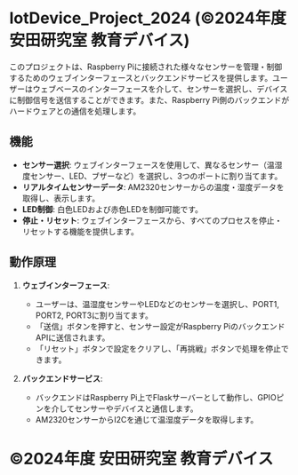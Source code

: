 # IotDevice_Project_2024 (©2024年度 安田研究室 教育デバイス)
このプロジェクトは、Raspberry Piに接続された様々なセンサーを管理・制御するためのウェブインターフェースとバックエンドサービスを提供します。ユーザーはウェブベースのインターフェースを介して、センサーを選択し、デバイスに制御信号を送信することができます。また、Raspberry Pi側のバックエンドがハードウェアとの通信を処理します。

## 機能

- **センサー選択**: ウェブインターフェースを使用して、異なるセンサー（温湿度センサー、LED、ブザーなど）を選択し、3つのポートに割り当てます。
- **リアルタイムセンサーデータ**: AM2320センサーからの温度・湿度データを取得し、表示します。
- **LED制御**: 白色LEDおよび赤色LEDを制御可能です。
- **停止・リセット**: ウェブインターフェースから、すべてのプロセスを停止・リセットする機能を提供します。
  
## 動作原理

1. **ウェブインターフェース**:
    - ユーザーは、温湿度センサーやLEDなどのセンサーを選択し、PORT1, PORT2, PORT3に割り当てます。
    - 「送信」ボタンを押すと、センサー設定がRaspberry PiのバックエンドAPIに送信されます。
    - 「リセット」ボタンで設定をクリアし、「再挑戦」ボタンで処理を停止できます。

2. **バックエンドサービス**:
    - バックエンドはRaspberry Pi上でFlaskサーバーとして動作し、GPIOピンを介してセンサーやデバイスと通信します。
    - AM2320センサーからI2Cを通じて温湿度データを取得します。

# ©2024年度 安田研究室 教育デバイス
